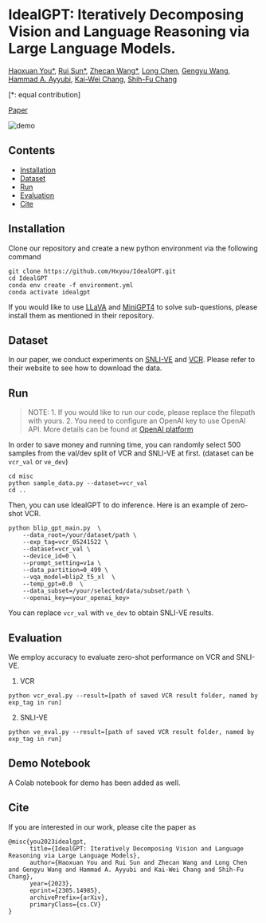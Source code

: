 # IdealGPT: Iteratively Decomposing Vision and Language Reasoning via Large Language Models.

[Haoxuan You*](https://hxyou.github.io/), [Rui Sun*](https://www.linkedin.com/in/rui-sun-three/), [Zhecan Wang*](https://www.zhecanwang.com/), [Long Chen](https://zjuchenlong.github.io/), [Gengyu Wang](http://wanggengyu.com/), [Hammad A. Ayyubi](https://hammad001.github.io/), [Kai-Wei Chang](http://web.cs.ucla.edu/~kwchang/), [Shih-Fu Chang](https://www.ee.columbia.edu/~sfchang/)

[*: equal contribution]

[Paper](https://arxiv.org/pdf/2305.14985.pdf)

![demo](figs/main_diagram.jpg)

## Contents

+ [Installation](#installation)
+ [Dataset](#dataset)
+ [Run](#run)
+ [Evaluation](#evaluation)
+ [Cite](#cite)

## Installation

Clone our repository and create a new python environment via the following command
```
git clone https://github.com/Hxyou/IdealGPT.git
cd IdealGPT
conda env create -f environment.yml
conda activate idealgpt
```

If you would like to use [LLaVA](https://github.com/haotian-liu/LLaVA) and [MiniGPT4](https://github.com/Vision-CAIR/MiniGPT-4) to solve sub-questions, please install them as mentioned in their repository.

## Dataset

In our paper, we conduct experiments on [SNLI-VE](https://github.com/necla-ml/SNLI-VE) and [VCR](https://visualcommonsense.com/). Please refer to their website to see how to download the data.

## Run

> NOTE: 1. If you would like to run our code, please replace the filepath with yours. 2. You need to configure an OpenAI key to use OpenAI API. More details can be found at [OpenAI platform](https://platform.openai.com/)

In order to save money and running time, you can randomly select 500 samples from the val/dev split of VCR and SNLI-VE at first. (dataset can be `vcr_val` or `ve_dev`)

```
cd misc
python sample_data.py --dataset=vcr_val
cd ..
```

Then, you can use IdealGPT to do inference. Here is an example of zero-shot VCR.
```Shell
python blip_gpt_main.py  \
    --data_root=/your/dataset/path \
    --exp_tag=vcr_05241522 \
    --dataset=vcr_val \
    --device_id=0 \
    --prompt_setting=v1a \
    --data_partition=0_499 \
    --vqa_model=blip2_t5_xl  \
    --temp_gpt=0.0  \
    --data_subset=/your/selected/data/subset/path \
    --openai_key=<your_openai_key>
```
You can replace `vcr_val` with `ve_dev` to obtain SNLI-VE results.

## Evaluation
We employ accuracy to evaluate zero-shot performance on VCR and SNLI-VE.

1. VCR
```
python vcr_eval.py --result=[path of saved VCR result folder, named by exp_tag in run]
```

2. SNLI-VE
```
python ve_eval.py --result=[path of saved VCR result folder, named by exp_tag in run]
```


## Demo Notebook

A Colab notebook for demo has been added as well.

## Cite
If you are interested in our work, please cite the paper as
```
@misc{you2023idealgpt,
      title={IdealGPT: Iteratively Decomposing Vision and Language Reasoning via Large Language Models}, 
      author={Haoxuan You and Rui Sun and Zhecan Wang and Long Chen and Gengyu Wang and Hammad A. Ayyubi and Kai-Wei Chang and Shih-Fu Chang},
      year={2023},
      eprint={2305.14985},
      archivePrefix={arXiv},
      primaryClass={cs.CV}
}
```
